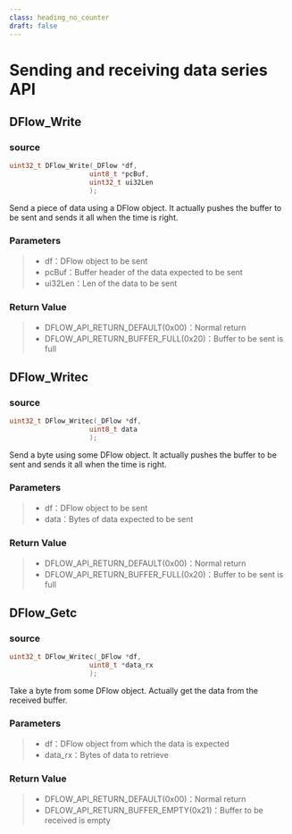 ```yaml
---
class: heading_no_counter
draft: false
---
```


# Sending and receiving data series API

## DFlow_Write

### source

```c
uint32_t DFlow_Write(_DFlow *df, 
                    uint8_t *pcBuf, 
                    uint32_t ui32Len
                    );
```

Send a piece of data using a DFlow object. It actually pushes the buffer to be sent and sends it all when the time is right.

### Parameters

> - df：DFlow object to be sent
> - pcBuf：Buffer header of the data expected to be sent
> - ui32Len：Len of the data to be sent

### Return Value

> - DFLOW_API_RETURN_DEFAULT(0x00)：Normal return
> - DFLOW_API_RETURN_BUFFER_FULL(0x20)：Buffer to be sent is full

## DFlow_Writec

### source

```c
uint32_t DFlow_Writec(_DFlow *df, 
                    uint8_t data
                    );
```

Send a byte using some DFlow object. It actually pushes the buffer to be sent and sends it all when the time is right.

### Parameters

> - df：DFlow object to be sent
> - data：Bytes of data expected to be sent

### Return Value

> - DFLOW_API_RETURN_DEFAULT(0x00)：Normal return
> - DFLOW_API_RETURN_BUFFER_FULL(0x20)：Buffer to be sent is full

## DFlow_Getc

### source

```c
uint32_t DFlow_Writec(_DFlow *df, 
                    uint8_t *data_rx
                    );
```

Take a byte from some DFlow object. Actually get the data from the received buffer.

### Parameters

> - df：DFlow object from which the data is expected
> - data_rx：Bytes of data to retrieve

### Return Value

> - DFLOW_API_RETURN_DEFAULT(0x00)：Normal return
> - DFLOW_API_RETURN_BUFFER_EMPTY(0x21)：Buffer to be received is empty